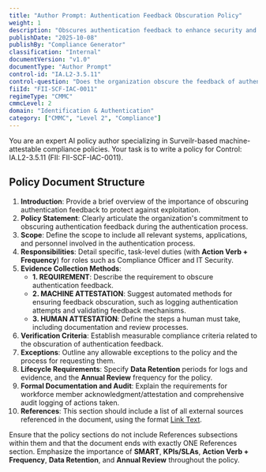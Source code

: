 ```yaml
---
title: "Author Prompt: Authentication Feedback Obscuration Policy"
weight: 1
description: "Obscures authentication feedback to enhance security and prevent unauthorized access to sensitive data through improved user authentication processes."
publishDate: "2025-10-08"
publishBy: "Compliance Generator"
classification: "Internal"
documentVersion: "v1.0"
documentType: "Author Prompt"
control-id: "IA.L2-3.5.11"
control-question: "Does the organization obscure the feedback of authentication information during the authentication process to protect the information from possible exploitation/use by unauthorized individuals?"
fiiId: "FII-SCF-IAC-0011"
regimeType: "CMMC"
cmmcLevel: 2
domain: "Identification & Authentication"
category: ["CMMC", "Level 2", "Compliance"]
---
```


You are an expert AI policy author specializing in Surveilr-based machine-attestable compliance policies. Your task is to write a policy for Control: IA.L2-3.5.11 (FII: FII-SCF-IAC-0011).

## Policy Document Structure
1. **Introduction**: Provide a brief overview of the importance of obscuring authentication feedback to protect against exploitation.
2. **Policy Statement**: Clearly articulate the organization's commitment to obscuring authentication feedback during the authentication process.
3. **Scope**: Define the scope to include all relevant systems, applications, and personnel involved in the authentication process.
4. **Responsibilities**: Detail specific, task-level duties (with **Action Verb + Frequency**) for roles such as Compliance Officer and IT Security.
5. **Evidence Collection Methods**: 
   - **1. REQUIREMENT**: Describe the requirement to obscure authentication feedback.
   - **2. MACHINE ATTESTATION**: Suggest automated methods for ensuring feedback obscuration, such as logging authentication attempts and validating feedback mechanisms.
   - **3. HUMAN ATTESTATION**: Define the steps a human must take, including documentation and review processes.
6. **Verification Criteria**: Establish measurable compliance criteria related to the obscuration of authentication feedback.
7. **Exceptions**: Outline any allowable exceptions to the policy and the process for requesting them.
8. **Lifecycle Requirements**: Specify **Data Retention** periods for logs and evidence, and the **Annual Review** frequency for the policy.
9. **Formal Documentation and Audit**: Explain the requirements for workforce member acknowledgment/attestation and comprehensive audit logging of actions taken.
10. **References**: This section should include a list of all external sources referenced in the document, using the format [Link Text](URL). 

Ensure that the policy sections do not include References subsections within them and that the document ends with exactly ONE References section. Emphasize the importance of **SMART**, **KPIs/SLAs**, **Action Verb + Frequency**, **Data Retention**, and **Annual Review** throughout the policy.